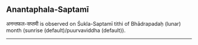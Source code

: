 ## Anantaphala-Saptamī
अनन्तफल-सप्तमी is observed on Śukla-Saptamī tithi of Bhādrapadaḥ (lunar) month (sunrise (default)/puurvaviddha (default)).



---
